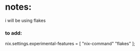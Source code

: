 # notes:
i will be using flakes

### to add:
nix.settings.experimental-features = [ "nix-command" "flakes" ];
